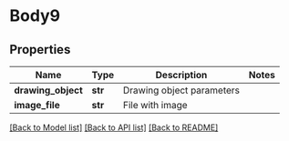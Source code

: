# Body9

## Properties
Name | Type | Description | Notes
------------ | ------------- | ------------- | -------------
**drawing_object** | **str** | Drawing object parameters | 
**image_file** | **str** | File with image | 

[[Back to Model list]](../README.md#documentation-for-models) [[Back to API list]](../README.md#documentation-for-api-endpoints) [[Back to README]](../README.md)

